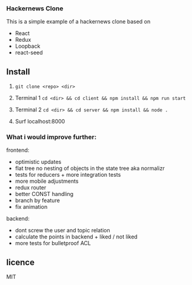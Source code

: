 ### Hackernews Clone

This is a simple example of a hackernews clone based on

* React
* Redux
* Loopback
* react-seed

## Install

1. ```git clone <repo> <dir> ```

2. Terminal 1
```cd <dir> && cd client && npm install && npm run start ```

3. Terminal 2
```cd <dir> && cd server && npm install && node . ```

4. Surf localhost:8000


### What i would improve further:
frontend:
- optimistic updates
- flat tree no nesting of objects in the state tree aka normalizr
- tests for reducers + more integration tests
- more mobile adjustments
- redux router
- better CONST handling
- branch by feature
- fix animation

backend:
- dont screw the user and topic relation
- calculate the points in backend + liked / not liked
- more tests for bulletproof ACL

## licence

MIT

